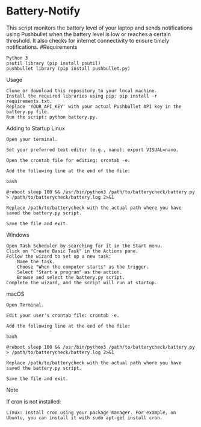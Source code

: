# Battery-Notify
This script monitors the battery level of your laptop and sends notifications using Pushbullet when the battery level is low or reaches a certain threshold. It also checks for internet connectivity to ensure timely notifications.
#Requirements

    Python 3
    psutil library (pip install psutil)
    pushbullet library (pip install pushbullet.py)

Usage

    Clone or download this repository to your local machine.
    Install the required libraries using pip: pip install -r requirements.txt.
    Replace 'YOUR_API_KEY' with your actual Pushbullet API key in the battery.py file.
    Run the script: python battery.py.

Adding to Startup
Linux

    Open your terminal.

    Set your preferred text editor (e.g., nano): export VISUAL=nano.

    Open the crontab file for editing: crontab -e.

    Add the following line at the end of the file:

    bash

    @reboot sleep 100 && /usr/bin/python3 /path/to/batterycheck/battery.py > /path/to/batterycheck/battery.log 2>&1

    Replace /path/to/batterycheck with the actual path where you have saved the battery.py script.

    Save the file and exit.

Windows

    Open Task Scheduler by searching for it in the Start menu.
    Click on "Create Basic Task" in the Actions pane.
    Follow the wizard to set up a new task:
        Name the task.
        Choose "When the computer starts" as the trigger.
        Select "Start a program" as the action.
        Browse and select the battery.py script.
    Complete the wizard, and the script will run at startup.

macOS

    Open Terminal.

    Edit your user's crontab file: crontab -e.

    Add the following line at the end of the file:

    bash

    @reboot sleep 100 && /usr/bin/python3 /path/to/batterycheck/battery.py > /path/to/batterycheck/battery.log 2>&1

    Replace /path/to/batterycheck with the actual path where you have saved the battery.py script.

    Save the file and exit.

Note

If cron is not installed:

    Linux: Install cron using your package manager. For example, on Ubuntu, you can install it with sudo apt-get install cron.
